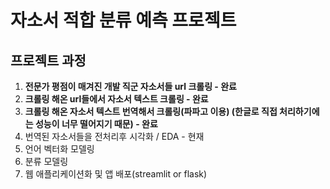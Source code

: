 # 자소서 적합 분류 예측 프로젝트

## 프로젝트 과정
1) **전문가 평점이 매겨진 개발 직군 자소서들 url 크롤링 - 완료**
2) **크롤링 해온 url들에서 자소서 텍스트 크롤링 - 완료**
3) **크롤링 해온 자소서 텍스트 번역해서 크롤링(파파고 이용) (한글로 직접 처리하기에는 성능이 너무 떨어지기 때문) - 완료**
4) 번역된 자소서들을 전처리후 시각화 / EDA - 현재
5) 언어 벡터화 모델링
6) 분류 모델링
7) 웹 애플리케이션화 및 앱 배포(streamlit or flask)
